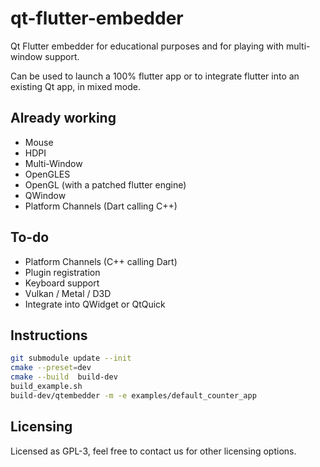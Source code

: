 # qt-flutter-embedder

Qt Flutter embedder for educational purposes and for playing with multi-window support.

Can be used to launch a 100% flutter app or to integrate flutter into an existing Qt app, in mixed mode.

## Already working

- Mouse
- HDPI
- Multi-Window
- OpenGLES
- OpenGL (with a patched flutter engine)
- QWindow
- Platform Channels (Dart calling C++)

## To-do

- Platform Channels (C++ calling Dart)
- Plugin registration
- Keyboard support
- Vulkan / Metal / D3D
- Integrate into QWidget or QtQuick

## Instructions

```bash
git submodule update --init
cmake --preset=dev
cmake --build  build-dev
build_example.sh
build-dev/qtembedder -m -e examples/default_counter_app
```

## Licensing

Licensed as GPL-3, feel free to contact us for other licensing options.

